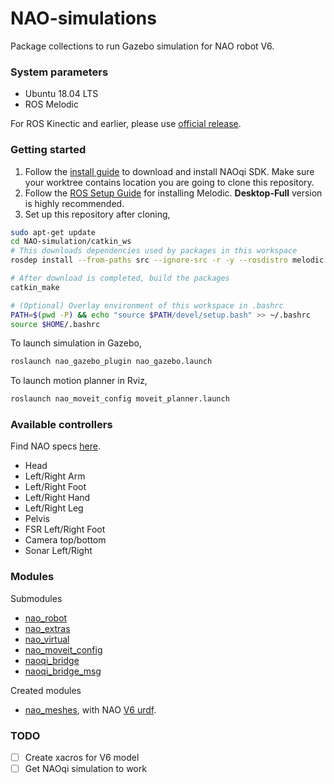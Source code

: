 # NAO-simulations
Package collections to run Gazebo simulation for NAO robot V6. 

### System parameters
- Ubuntu 18.04 LTS
- ROS Melodic

For ROS Kinectic and earlier, please use [official release](http://wiki.ros.org/nao). 

### Getting started
1. Follow the [install guide](http://doc.aldebaran.com/2-5/dev/cpp/install_guide.html) to download and install NAOqi SDK. Make sure your worktree contains location you are going to clone this repository.
2. Follow the [ROS Setup Guide](http://wiki.ros.org/melodic/Installation/Ubuntu) for installing Melodic. **Desktop-Full** version is highly recommended.   
3. Set up this repository after cloning,
```bash
sudo apt-get update
cd NAO-simulation/catkin_ws
# This downloads dependencies used by packages in this workspace
rosdep install --from-paths src --ignore-src -r -y --rosdistro melodic

# After download is completed, build the packages
catkin_make

# (Optional) Overlay environment of this workspace in .bashrc
PATH=$(pwd -P) && echo "source $PATH/devel/setup.bash" >> ~/.bashrc 
source $HOME/.bashrc
``` 

To launch simulation in Gazebo,
```bash
roslaunch nao_gazebo_plugin nao_gazebo.launch
```

To launch motion planner in Rviz,
```bash
roslaunch nao_moveit_config moveit_planner.launch
```

### Available controllers
Find NAO specs [here](http://doc.aldebaran.com/2-8/family/nao_technical/lola/actuator_sensor_names.html).
- Head
- Left/Right Arm
- Left/Right Foot
- Left/Right Hand
- Left/Right Leg
- Pelvis
- FSR Left/Right Foot
- Camera top/bottom
- Sonar Left/Right

### Modules
Submodules
- [nao_robot](https://github.com/ros-naoqi/nao_robot)
- [nao_extras](https://github.com/ros-naoqi/nao_extras)
- [nao_virtual](https://github.com/ros-naoqi/nao_virtual)
- [nao_moveit_config](https://github.com/ros-naoqi/nao_moveit_config)
- [naoqi_bridge](https://github.com/ros-naoqi/naoqi_bridge)
- [naoqi_bridge_msg](https://github.com/ros-naoqi/naoqi_bridge_msgs)

Created modules
- [nao_meshes](https://github.com/ros-naoqi/nao_meshes/issues/6), with NAO [V6 urdf](http://doc.aldebaran.com/2-8/family/nao_technical/kinematics_naov6.html). 

### TODO
- [ ] Create xacros for V6 model
- [ ] Get NAOqi simulation to work